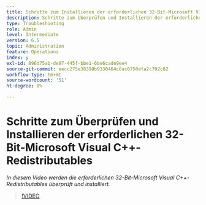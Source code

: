 ```yaml
---
title: Schritte zum Installieren der erforderlichen 32-Bit-Microsoft Visual C++-Redistributables
description: Schritte zum Überprüfen und Installieren der erforderlichen 32-Bit-Microsoft Visual C++-Redistributables
type: Troubleshooting
role: Admin
level: Intermediate
version: 6.5
topic: Administration
feature: Operations
index: y
exl-id: 896d75ab-de97-445f-bbe1-6be6cade9ee4
source-git-commit: eecc275e38390b9330464c8ac0750efa2c702c82
workflow-type: tm+mt
source-wordcount: '51'
ht-degree: 0%

---
```


# Schritte zum Überprüfen und Installieren der erforderlichen 32-Bit-Microsoft Visual C++-Redistributables

*In diesem Video werden die erforderlichen 32-Bit-Microsoft Visual C++-Redistributables überprüft und installiert.*

>[!VIDEO](https://video.tv.adobe.com/v/335520?quality=12&learn=on)
